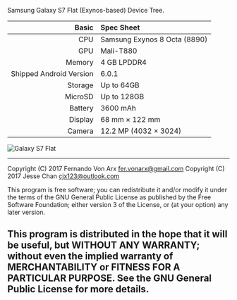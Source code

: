 Samsung Galaxy S7 Flat (Exynos-based) Device Tree.

| Basic   | Spec Sheet                  |
| -------:|:--------------------------- |
| CPU     | Samsung Exynos 8 Octa (8890) | 
| GPU     | Mali-T880 |
| Memory  | 4 GB LPDDR4 |
| Shipped Android Version | 6.0.1 |
| Storage | Up to 64GB |
| MicroSD | Up to 128GB |
| Battery | 3600 mAh |
| Display | 68 mm × 122 mm |
| Camera  | 12.2 MP (4032 × 3024) |


![Galaxy S7 Flat](https://fdn2.gsmarena.com/vv/pics/samsung/samsung-galaxy-s7-1.jpg "Galaxy S7 Flat")

---
Copyright (C) 2017 Fernando Von Arx <fer.vonarx@gmail.com>
Copyright (C) 2017 Jesse Chan <cjx123@outlook.com>

This program is free software; you can redistribute it and/or modify
it under the terms of the GNU General Public License as published by
the Free Software Foundation; either version 3 of the License, or
(at your option) any later version.

This program is distributed in the hope that it will be useful,
but WITHOUT ANY WARRANTY; without even the implied warranty of
MERCHANTABILITY or FITNESS FOR A PARTICULAR PURPOSE.  See the
GNU General Public License for more details.
---

